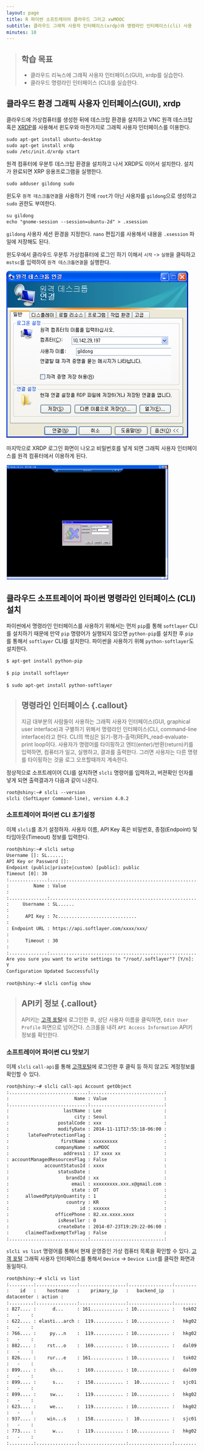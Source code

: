 ```yaml
---
layout: page
title: R 파이썬 소프트레이어 클라우드 그리고 xwMOOC
subtitle: 클라우드 그래픽 사용자 인터페이스(xrdp)와 명령라인 인터페이스(cli) 사용
minutes: 10
---
```

> ## 학습 목표
>
> *   클라우드 리눅스에 그래픽 사용자 인터페이스(GUI), xrdp를 실습한다.
> *   클라우드 명령라인 인터페이스 (CLI)를 실습한다.


## 클라우드 환경 그래픽 사용자 인터페이스(GUI), xrdp

클라우드에 가상컴퓨터를 생성한 뒤에 데스크탑 환경을 설치하고 VNC 원격 데스크탑 혹은 [XRDP](http://www.xrdp.org/)를 사용해서 윈도우와 마찬가지로 그래픽 사용자 인터페이스를 이용한다.

~~~ {.input}
sudo apt-get install ubuntu-desktop
sudo apt-get install xrdp
sudo /etc/init.d/xrdp start
~~~

원격 컴퓨터에 우분투 데스크탑 환경을 설치하고 나서 XRDP도 이어서 설치한다.
설치가 완료되면 XRP 응용프로그램을 실행한다.

~~~ {.input}
sudo adduser gildong sudo
~~~

윈도우 `원격 데스크톱연결`을 사용하기 전에 `root`가 아닌 사용자를 `gildong`으로 생성하고 `sudo` 권한도 부여한다.

~~~ {.input}
su gildong
echo "gnome-session --session=ubuntu-2d" > .xsession
~~~

`gildong` 사용자 세션 환경을 지정한다. `nano` 편집기를 사용해서 내용을 `.xsession` 파일에 저장해도 된다.

윈도우에서 클라우드 우분투 가상컴퓨터에 로그인 하기 이해서 `시작` -> `실행`을 클릭하고 `mstsc`를 입력하여 
`원격 데스크톱연결`을 실행한다.

![윈도우 원격 데스크톱 연결 화면](fig/02-xrdp-mstsc.png)

마지막으로 XRDP 로그인 화면이 나오고 비밀번호를 넣게 되면 그래픽 사용자 인터페이스를 원격 컴퓨터에서 이용하게 된다.

![XRDP 로그인 화면](fig/02-xrdp.png)

## 클라우드 소프트레이어 파이썬 명령라인 인터페이스 (CLI) 설치

파이썬에서 명령라인 인터페이스를 사용하기 위해서는 먼저 `pip`를 통해 `softlayer` CLI를 설치하기 때문에 만약 `pip` 명령어가 실행되지 않으면 `python-pip`를 설치한 후 `pip`를 통해서 `softlayer` CLI를 설치한다.
파이썬을 사용하기 위해 `python-softlayer`도 설치한다.

~~~ {.input}
$ apt-get install python-pip

$ pip install softlayer

$ sudo apt-get install python-softlayer
~~~

> ## 명령라인 인터페이스 {.callout}
>
> 지금 대부분의 사람들이 사용하는 그래픽 사용자 인터페이스(GUI, graphical user interface)과 구별하기 위해서 
> 명령라인 인터페이스(CLI, command-line interface)라고 한다. 
> CLI의 핵심은 읽기-평가-출력(REPL,read-evaluate-print loop이다. 사용자가 명령어를 타이핑하고 엔터(enter)/반환(return)키를 입력하면, 
> 컴퓨터가 일고, 실행하고, 결과를 출력한다. 그러면 사용자는 다른 명령를 타이핑하는 것을 로그 오프할때까지 계속한다.

정상적으로 소프트레이어 CLI를 설치하면 `slcli` 명령어를 입력하고, 버젼확인 인자를 넣게 되면 출력결과가 다음과 같이 나온다.

~~~ {.input}
root@shiny:~# slcli --version
slcli (SoftLayer Command-line), version 4.0.2
~~~

### 소프트레이어 파이썬 CLI 초기설정

이제 `slcli`를 초기 설정하자.
사용자 이름, API Key 혹은 비밀번호, 종점(Endpoint) 및 타임아웃(Timeout) 정보를 입력한다.

~~~ {.input}
root@shiny:~# slcli setup
Username []: SL......
API Key or Password []:
Endpoint (public|private|custom) [public]: public
Timeout [0]: 30
:..............:..................................................................:
:         Name : Value                                                            :
:..............:..................................................................:
:     Username : SL......                                                         :
:      API Key : 7c.............................                                  :
: Endpoint URL : https://api.softlayer.com/xxxx/xxx/                              :
:      Timeout : 30                                                               :
:..............:..................................................................:
Are you sure you want to write settings to "/root/.softlayer"? [Y/n]: Y
Configuration Updated Successfully

root@shiny:~# slcli config show
~~~

> ## API키 정보 {.callout}
> API키는 [고객 포털](https://control.softlayer.com/)에 로그인한 후,
> 상단 사용자 이름을 클릭하면, `Edit User Profile` 화면으로 넘어간다.
> 스크롤을 내려 `API Access Information` API키 정보를 확인한다.


### 소프트레이어 파이썬 CLI 맛보기

이제 `slcli` `call-api`를 통해 [고객포털](http://control.softlayer.com/)에 
로그인한 후 클릭 등 하지 않고도 계정정보를 확인할 수 있다.

~~~ {.input}
root@shiny:~# slcli call-api Account getObject
:.............................:...........................:
:                        Name : Value                     :
:.............................:...........................:
:                    lastName : Lee                       :
:                        city : Seoul                     :
:                  postalCode : xxx                       :
:                  modifyDate : 2014-11-11T17:55:18-06:00 :
:       lateFeeProtectionFlag :                           :
:                   firstName : xxxxxxxxx                 :
:                 companyName : xwMOOC                    :
:                    address1 : 17 xxxx xx                :
: accountManagedResourcesFlag : False                     :
:             accountStatusId : xxxx                      :
:                  statusDate :                           :
:                     brandId : xx                        :
:                       email : xxxxxxxxx.xxx.x@gmail.com :
:                       state : OT                        :
:      allowedPptpVpnQuantity : 1                         :
:                     country : KR                        :
:                          id : xxxxxx                    :
:                 officePhone : 82.xx.xxxx.xxxx           :
:                  isReseller : 0                         :
:                  createDate : 2014-07-23T19:29:22-06:00 :
:      claimedTaxExemptTxFlag : False                     :
:.............................:...........................:
~~~

`slcli vs list` 명령어를 통해서 현재 운영중인 가상 컴퓨터 목록을 확인할 수 있다.
[고객 포털](https://control.softlayer.com/) 그래픽 사용자 인터페이스를 통해서 
`Device` -> `Device List`를 클릭한 화면과 동일하다.

~~~ {.input}
root@shiny:~# slcli vs list
:.........:...............:.................:................:............:........:
:    id   :    hostname   :    primary_ip   :   backend_ip   : datacenter : action :
:.........:...............:.................:................:............:........:
: 827.... :      d...     : 161............ : 10............ :   tok02    :   -    :
: 622.... : elasti...arch :  119........... : 10............ :   hkg02    :   -    :
: 766.... :     py...n    :  119........... : 10............ :   hkg02    :   -    :
: 882.... :    rst...o    :  169........... : 10............ :   dal09    :   -    :
: 826.... :    rur...e    : 161............ : 10............ :   tok02    :   -    :
: 899.... :     sh...     :  169........... : 10............ :   dal09    :   -    :
: 899.... :      s...     :  158........... :  10........... :   sjc01    :   -    :
: 899.... :     sw...     :  119........... : 10............ :   hkg02    :   -    :
: 623.... :     we...     :  119........... : 10............ :   hkg02    :   -    :
: 937.... :    win...s    :  158........... :  10........... :   sjc01    :   -    :
: 773.... :      w...     :  119........... : 10............ :   hkg02    :   -    :
:.........:...............:.................:................:............:........:
~~~

